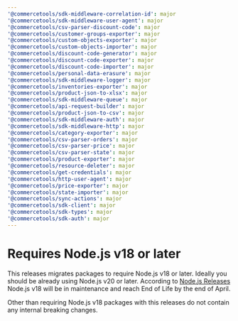 ```yaml
---
'@commercetools/sdk-middleware-correlation-id': major
'@commercetools/sdk-middleware-user-agent': major
'@commercetools/csv-parser-discount-code': major
'@commercetools/customer-groups-exporter': major
'@commercetools/custom-objects-exporter': major
'@commercetools/custom-objects-importer': major
'@commercetools/discount-code-generator': major
'@commercetools/discount-code-exporter': major
'@commercetools/discount-code-importer': major
'@commercetools/personal-data-erasure': major
'@commercetools/sdk-middleware-logger': major
'@commercetools/inventories-exporter': major
'@commercetools/product-json-to-xlsx': major
'@commercetools/sdk-middleware-queue': major
'@commercetools/api-request-builder': major
'@commercetools/product-json-to-csv': major
'@commercetools/sdk-middleware-auth': major
'@commercetools/sdk-middleware-http': major
'@commercetools/category-exporter': major
'@commercetools/csv-parser-orders': major
'@commercetools/csv-parser-price': major
'@commercetools/csv-parser-state': major
'@commercetools/product-exporter': major
'@commercetools/resource-deleter': major
'@commercetools/get-credentials': major
'@commercetools/http-user-agent': major
'@commercetools/price-exporter': major
'@commercetools/state-importer': major
'@commercetools/sync-actions': major
'@commercetools/sdk-client': major
'@commercetools/sdk-types': major
'@commercetools/sdk-auth': major
---
```


# Requires Node.js v18 or later

This releases migrates packages to require Node.js v18 or later. Ideally you should be already using Node.js v20 or later. According to [Node.js Releases](https://nodejs.org/en/about/previous-releases) Node.js v18 will be in maintenance and reach End of Life by the end of April.

Other than requiring Node.js v18 packages with this releases do not contain any internal breaking changes.
